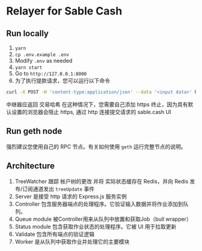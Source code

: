 # Relayer for Sable Cash

## Run locally

1. `yarn`
2. `cp .env.example .env`
3. Modify `.env` as needed
4. `yarn start`
5. Go to `http://127.0.0.1:8000`
6. 为了执行提款请求，您可以运行以下命令

```bash
curl -X POST -H 'content-type:application/json' --data '<input data>' http://127.0.0.1:8000/relay
```

中继器应返回 交易哈希 
在这种情况下，您需要自己添加 https 终止，因为具有默认设置的浏览器会阻止 https, 通过 http 连接提交请求的 sable.cash UI

## Run geth node

强烈建议您使用自己的 RPC 节点。有关如何使用 `geth` 运行完整节点的说明。

## Architecture

1. TreeWatcher 跟踪 帐户树的更改 并将 实际状态缓存在 Redis，并向 Redis 发布/订阅通道发出 `treeUpdate` 事件
2. Server 是接受 http 请求的 Express.js 服务实例
3. Controller 包含服务器端点的处理程序。它验证输入数据并将作业添加到队列。
4. Queue module 被Controller用来从队列中放置和获取Job（bull wrapper）
5. Status module 包含获取作业状态的处理程序。它被 UI 用于拉取更新
6. Validate 包含所有端点的验证逻辑
7. Worker 是从队列中获取作业并处理它的主要模块
 